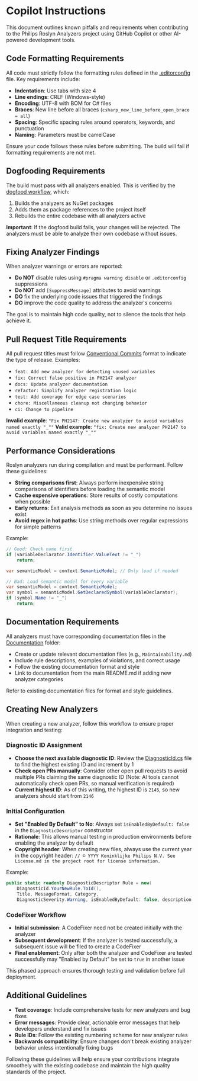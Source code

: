 # Copilot Instructions

This document outlines known pitfalls and requirements when contributing to the Philips Roslyn Analyzers project using GitHub Copilot or other AI-powered development tools.

## Code Formatting Requirements

All code must strictly follow the formatting rules defined in the [.editorconfig](./.editorconfig) file. Key requirements include:

* **Indentation**: Use tabs with size 4
* **Line endings**: CRLF (Windows-style)
* **Encoding**: UTF-8 with BOM for C# files
* **Braces**: New line before all braces (`csharp_new_line_before_open_brace = all`)
* **Spacing**: Specific spacing rules around operators, keywords, and punctuation
* **Naming**: Parameters must be camelCase

Ensure your code follows these rules before submitting. The build will fail if formatting requirements are not met.

## Dogfooding Requirements

The build must pass with all analyzers enabled. This is verified by the [dogfood workflow](./.github/workflows/dogfood.yml), which:

1. Builds the analyzers as NuGet packages
2. Adds them as package references to the project itself
3. Rebuilds the entire codebase with all analyzers active

**Important**: If the dogfood build fails, your changes will be rejected. The analyzers must be able to analyze their own codebase without issues.

## Fixing Analyzer Findings

When analyzer warnings or errors are reported:

* **Do NOT** disable rules using `#pragma warning disable` or `.editorconfig` suppressions
* **Do NOT** add `[SuppressMessage]` attributes to avoid warnings
* **DO** fix the underlying code issues that triggered the findings
* **DO** improve the code quality to address the analyzer's concerns

The goal is to maintain high code quality, not to silence the tools that help achieve it.

## Pull Request Title Requirements

All pull request titles must follow [Conventional Commits](https://www.conventionalcommits.org/) format to indicate the type of release. Examples:

* `feat: Add new analyzer for detecting unused variables`
* `fix: Correct false positive in PH2147 analyzer`
* `docs: Update analyzer documentation`
* `refactor: Simplify analyzer registration logic`
* `test: Add coverage for edge case scenarios`
* `chore: Miscellaneous cleanup not changing behavior`
* `ci: Change to pipeline`

**Invalid example**: `"Fix PH2147: Create new analyzer to avoid variables named exactly "_""`
**Valid example**: `"fix: Create new analyzer PH2147 to avoid variables named exactly "_""`

## Performance Considerations

Roslyn analyzers run during compilation and must be performant. Follow these guidelines:

* **String comparisons first**: Always perform inexpensive string comparisons of identifiers before loading the semantic model
* **Cache expensive operations**: Store results of costly computations when possible
* **Early returns**: Exit analysis methods as soon as you determine no issues exist
* **Avoid regex in hot paths**: Use string methods over regular expressions for simple patterns

Example:
```csharp
// Good: Check name first
if (variableDeclarator.Identifier.ValueText != "_")
    return;

var semanticModel = context.SemanticModel; // Only load if needed

// Bad: Load semantic model for every variable
var semanticModel = context.SemanticModel;
var symbol = semanticModel.GetDeclaredSymbol(variableDeclarator);
if (symbol.Name != "_")
    return;
```

## Documentation Requirements

All analyzers must have corresponding documentation files in the [Documentation](./Documentation/) folder:

* Create or update relevant documentation files (e.g., `Maintainability.md`)
* Include rule descriptions, examples of violations, and correct usage
* Follow the existing documentation format and style
* Link to documentation from the main README.md if adding new analyzer categories

Refer to existing documentation files for format and style guidelines.

## Creating New Analyzers

When creating a new analyzer, follow this workflow to ensure proper integration and testing:

### Diagnostic ID Assignment
* **Choose the next available diagnostic ID**: Review the [DiagnosticId.cs](./Philips.CodeAnalysis.Common/DiagnosticId.cs) file to find the highest existing ID and increment by 1
* **Check open PRs manually**: Consider other open pull requests to avoid multiple PRs claiming the same diagnostic ID (Note: AI tools cannot automatically check open PRs, so manual verification is required)
* **Current highest ID**: As of this writing, the highest ID is `2145`, so new analyzers should start from `2146`

### Initial Configuration
* **Set "Enabled By Default" to No**: Always set `isEnabledByDefault: false` in the `DiagnosticDescriptor` constructor
* **Rationale**: This allows manual testing in production environments before enabling the analyzer by default
* **Copyright header**: When creating new files, always use the current year in the copyright header: `// © YYYY Koninklijke Philips N.V. See License.md in the project root for license information.`

Example:
```csharp
public static readonly DiagnosticDescriptor Rule = new(
    DiagnosticId.YourNewRule.ToId(),
    Title, MessageFormat, Category,
    DiagnosticSeverity.Warning, isEnabledByDefault: false, description: Description);
```

### CodeFixer Workflow
* **Initial submission**: A CodeFixer need not be created initially with the analyzer
* **Subsequent development**: If the analyzer is tested successfully, a subsequent issue will be filed to create a CodeFixer
* **Final enablement**: Only after both the analyzer and CodeFixer are tested successfully may "Enabled by Default" be set to `true` in another issue

This phased approach ensures thorough testing and validation before full deployment.

## Additional Guidelines

* **Test coverage**: Include comprehensive tests for new analyzers and bug fixes
* **Error messages**: Provide clear, actionable error messages that help developers understand and fix issues
* **Rule IDs**: Follow the existing numbering scheme for new analyzer rules
* **Backwards compatibility**: Ensure changes don't break existing analyzer behavior unless intentionally fixing bugs

Following these guidelines will help ensure your contributions integrate smoothely with the existing codebase and maintain the high quality standards of the project.
